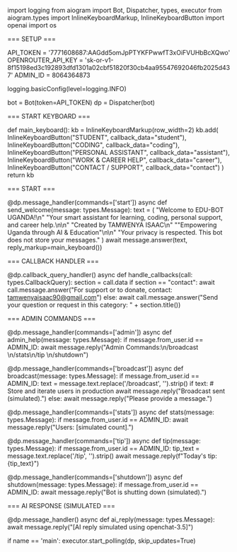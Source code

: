 import logging from aiogram import Bot, Dispatcher, types, executor from aiogram.types import InlineKeyboardMarkup, InlineKeyboardButton import openai import os

=== SETUP ===

API_TOKEN = '7771608687:AAGdd5omJpPTYKFPwwfT3xOiFVUHbBcXQwo' OPENROUTER_API_KEY = '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' ADMIN_ID = 8064364873

logging.basicConfig(level=logging.INFO)

bot = Bot(token=API_TOKEN) dp = Dispatcher(bot)

=== START KEYBOARD ===

def main_keyboard(): kb = InlineKeyboardMarkup(row_width=2) kb.add( InlineKeyboardButton("STUDENT", callback_data="student"), InlineKeyboardButton("CODING", callback_data="coding"), InlineKeyboardButton("PERSONAL ASSISTANT", callback_data="assistant"), InlineKeyboardButton("WORK & CAREER HELP", callback_data="career"), InlineKeyboardButton("CONTACT / SUPPORT", callback_data="contact") ) return kb

=== START ===

@dp.message_handler(commands=['start']) async def send_welcome(message: types.Message): text = ( "Welcome to EDU-BOT UGANDA!\n" "Your smart assistant for learning, coding, personal support, and career help.\n\n" "Created by TAMWENYA ISAAC\n" ""Empowering Uganda through AI & Education"\n\n" "Your privacy is respected. This bot does not store your messages." ) await message.answer(text, reply_markup=main_keyboard())

=== CALLBACK HANDLER ===

@dp.callback_query_handler() async def handle_callbacks(call: types.CallbackQuery): section = call.data if section == "contact": await call.message.answer("For support or to donate, contact: tamwenyaisaac90@gmail.com") else: await call.message.answer("Send your question or request in this category: " + section.title())

=== ADMIN COMMANDS ===

@dp.message_handler(commands=['admin']) async def admin_help(message: types.Message): if message.from_user.id == ADMIN_ID: await message.reply("Admin Commands:\n/broadcast <msg>\n/stats\n/tip <text>\n/shutdown")

@dp.message_handler(commands=['broadcast']) async def broadcast(message: types.Message): if message.from_user.id == ADMIN_ID: text = message.text.replace('/broadcast', '').strip() if text: # Store and iterate users in production await message.reply("Broadcast sent (simulated).") else: await message.reply("Please provide a message.")

@dp.message_handler(commands=['stats']) async def stats(message: types.Message): if message.from_user.id == ADMIN_ID: await message.reply("Users: [simulated count].")

@dp.message_handler(commands=['tip']) async def tip(message: types.Message): if message.from_user.id == ADMIN_ID: tip_text = message.text.replace('/tip', '').strip() await message.reply(f"Today's tip: {tip_text}")

@dp.message_handler(commands=['shutdown']) async def shutdown(message: types.Message): if message.from_user.id == ADMIN_ID: await message.reply("Bot is shutting down (simulated).")

=== AI RESPONSE (SIMULATED ===

@dp.message_handler() async def ai_reply(message: types.Message): await message.reply("[AI reply simulated using openchat-3.5]")

if name == 'main': executor.start_polling(dp, skip_updates=True)